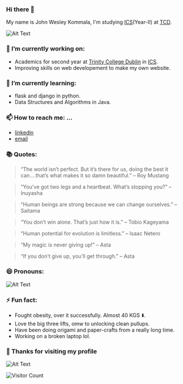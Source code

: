 ### Hi there 👋

My name is John Wesley Kommala, I'm studying [ICS](https://www.scss.tcd.ie/undergraduate/computer-science/)(Year-II) at [TCD](https://www.tcd.ie/).


![Alt Text](https://media.giphy.com/media/I5bk7sUToEBxe/giphy.gif) 

### 🔭 I’m currently working on:
  - Academics for second year at [Trinity College Dublin](https://www.tcd.ie/) in [ICS](https://www.scss.tcd.ie/undergraduate/computer-science/).
  - Improving skills on web developement to make my own website.
### 🌱 I’m currently learning:
  - flask and django in python.
  - Data Structures and Algorithms in Java.

### 📫 How to reach me: ...
  - [linkedin](https://www.linkedin.com/in/john-wesley-kommala-920739197/)
  - [email](mailto:kjwesley2002@gmail.com)
### 📚 Quotes:
> “The world isn’t perfect. But it’s there for us, doing the best it can….that’s what makes it so damn beautiful.” – Roy Mustang

> “You’ve got two legs and a heartbeat. What’s stopping you?” – Inuyasha

> “Human beings are strong because we can change ourselves.” – Saitama

> “You don’t win alone. That’s just how it is.” – Tobio Kageyama

> “Human potential for evolution is limitless.” – Isaac Netero

> “My magic is never giving up!” – Asta

> “If you don’t give up, you’ll get through.” – Asta
### 😄 Pronouns: 

![Alt Text](https://media.giphy.com/media/efyYRnym8v1Th8sJ0K/giphy.gif)

### ⚡ Fun fact:
 - Fought obesity, over it successfully. Almost 40 KGS ⬇️. 
 - Love the big three lifts, omw to unlocking clean pullups.
 - Have been doing origami and paper-crafts from a really long time.
 - Working on a broken laptop lol.
 
### 🙏 Thanks for visiting my profile

![Alt Text](https://media.giphy.com/media/6tHy8UAbv3zgs/giphy.gif)

![Visitor Count](https://profile-counter.glitch.me/JohnWesleyK/count.svg)
<!--
**JohnWesleyK/JohnWesleyK** is a ✨ _special_ ✨ repository because its `README.md` (this file) appears on your GitHub profile.

Here are some ideas to get you started:

- 🔭 I’m currently working on ...
- 🌱 I’m currently learning ...
- 👯 I’m looking to collaborate on ...
- 🤔 I’m looking for help with ...
- 💬 Ask me about ...
- 📫 How to reach me: ...
- 😄 Pronouns: ...
- ⚡ Fun fact: ...
-->
